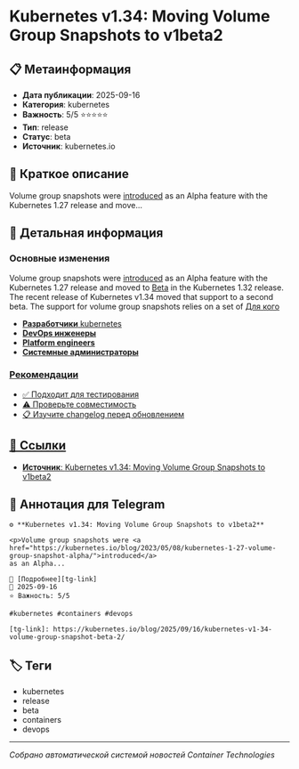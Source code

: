 # Kubernetes v1.34: Moving Volume Group Snapshots to v1beta2

## 📋 Метаинформация

- **Дата публикации**: 2025-09-16
- **Категория**: kubernetes
- **Важность**: 5/5 ⭐⭐⭐⭐⭐
- **Тип**: release
- **Статус**: beta
- **Источник**: kubernetes.io

## 🎯 Краткое описание

<p>Volume group snapshots were <a href="https://kubernetes.io/blog/2023/05/08/kubernetes-1-27-volume-group-snapshot-alpha/">introduced</a>
as an Alpha feature with the Kubernetes 1.27 release and move...

## 📝 Детальная информация

### Основные изменения
<p>Volume group snapshots were <a href="https://kubernetes.io/blog/2023/05/08/kubernetes-1-27-volume-group-snapshot-alpha/">introduced</a>
as an Alpha feature with the Kubernetes 1.27 release and moved to <a href="https://kubernetes.io/blog/2024/12/18/kubernetes-1-32-volume-group-snapshot-beta/">Beta</a> in the Kubernetes 1.32 release.
The recent release of Kubernetes v1.34 moved that support to a second beta.
The support for volume group snapshots relies on a set of
<a href="https://kubernetes-

### Для кого
- **Разработчики** kubernetes
- **DevOps инженеры**
- **Platform engineers**
- **Системные администраторы**

### Рекомендации
- ✅ Подходит для тестирования
- ⚠️ Проверьте совместимость
- 📋 Изучите changelog перед обновлением

## 🔗 Ссылки

- **Источник**: [Kubernetes v1.34: Moving Volume Group Snapshots to v1beta2][main-link]

[main-link]: https://kubernetes.io/blog/2025/09/16/kubernetes-v1-34-volume-group-snapshot-beta-2/

## 📱 Аннотация для Telegram

```
⚙️ **Kubernetes v1.34: Moving Volume Group Snapshots to v1beta2**

<p>Volume group snapshots were <a href="https://kubernetes.io/blog/2023/05/08/kubernetes-1-27-volume-group-snapshot-alpha/">introduced</a>
as an Alpha...

🔗 [Подробнее][tg-link]
📅 2025-09-16
⭐ Важность: 5/5

#kubernetes #containers #devops

[tg-link]: https://kubernetes.io/blog/2025/09/16/kubernetes-v1-34-volume-group-snapshot-beta-2/
```

## 🏷️ Теги

- kubernetes
- release
- beta
- containers
- devops

---
*Собрано автоматической системой новостей Container Technologies*